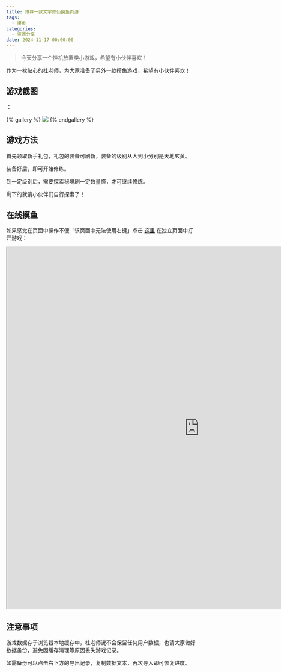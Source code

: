 ```yaml
---
title: 推荐一款文字修仙摸鱼页游
tags:
  - 摸鱼
categories:
  - 资源分享
date: 2024-11-17 00:00:00
---
```


> 今天分享一个挂机放置类小游戏，希望有小伙伴喜欢！

作为一枚贴心的杜老师，为大家准备了另外一款摸鱼游戏，希望有小伙伴喜欢！



<!-- more -->

## 游戏截图

：

{% gallery %}
![](https://cdn.dusays.com/2024/11/769-1.jpg)
{% endgallery %}

## 游戏方法

首先领取新手礼包，礼包的装备可刷新，装备的级别从大到小分别是天地玄黄。

装备好后，即可开始修练。

到一定级别后，需要探索秘境刷一定数量怪，才可继续修炼。

剩下的就请小伙伴们自行探索了！

## 在线摸鱼

如果感觉在页面中操作不便「该页面中无法使用右键」点击 [这里](https://xiuxian.dusays.com/#/home) 在独立页面中打开游戏：

<iframe src="https://xiuxian.dusays.com/#/home" width="1024" height="960"></iframe>

## 注意事项

游戏数据存于浏览器本地缓存中，杜老师说不会保留任何用户数据，也请大家做好数据备份，避免因缓存清理等原因丢失游戏记录。

如需备份可以点击右下方的导出记录，复制数据文本，再次导入即可恢复进度。
